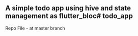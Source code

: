 A simple todo app using hive and state management as flutter_bloc# todo_app
--------------------------------------------------------------------------------------------------------------------
Repo File - at master branch
